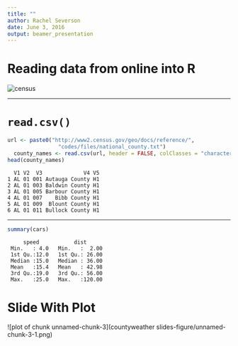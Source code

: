 ```yaml
---
title: ""
author: Rachel Severson
date: June 3, 2016
output: beamer_presentation
---
```


# Reading data from online into R

![census](census.png)

---

# `read.csv()`


```r
url <- paste0("http://www2.census.gov/geo/docs/reference/",
                "codes/files/national_county.txt")
  county_names <- read.csv(url, header = FALSE, colClasses = "character")
head(county_names)
```

```
  V1 V2  V3             V4 V5
1 AL 01 001 Autauga County H1
2 AL 01 003 Baldwin County H1
3 AL 01 005 Barbour County H1
4 AL 01 007    Bibb County H1
5 AL 01 009  Blount County H1
6 AL 01 011 Bullock County H1
```

---




```r
summary(cars)
```

```
     speed           dist       
 Min.   : 4.0   Min.   :  2.00  
 1st Qu.:12.0   1st Qu.: 26.00  
 Median :15.0   Median : 36.00  
 Mean   :15.4   Mean   : 42.98  
 3rd Qu.:19.0   3rd Qu.: 56.00  
 Max.   :25.0   Max.   :120.00  
```

Slide With Plot
========================================================

![plot of chunk unnamed-chunk-3](countyweather slides-figure/unnamed-chunk-3-1.png)
